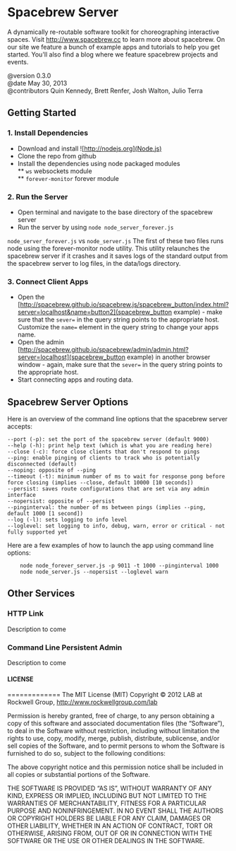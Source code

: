 Spacebrew Server
================

A dynamically re-routable software toolkit for choreographing interactive spaces. Visit http://www.spacebrew.cc to learn more about spacebrew. On our site we feature a bunch of example apps and tutorials to help you get started. You'll also find a blog where we feature spacebrew projects and events.  
  
@version 		0.3.0  
@date			May 30, 2013  
@contributors 	Quin Kennedy, Brett Renfer, Josh Walton, Julio Terra   
  
Getting Started
---------------  
  
### 1. Install Dependencies  
* Download and install ![http://nodejs.org](Node.js)  
* Clone the repo from github  
* Install the dependencies using node packaged modules   
** `ws` websockets module  
** `forever-monitor` forever module  
  
### 2. Run the Server  
* Open terminal and navigate to the base directory of the spacebrew server  
* Run the server by using `node node_server_forever.js`  
  
`node_server_forever.js` vs `node_server.js`
The first of these two files runs node using the forever-monitor node utility. This utility relaunches the spacebrew server if it crashes and it saves logs of the standard output from the spacebrew server to log files, in the data/logs directory.

### 3. Connect Client Apps  
* Open the [http://spacebrew.github.io/spacebrew.js/spacebrew_button/index.html?server=localhost&name=button2](spacebrew_button example) - make sure that the `sever=` in the query string points to the appropriate host. Customize the `name=` element in the query string to change your apps name.  
* Open the admin [http://spacebrew.github.io/spacebrew/admin/admin.html?server=localhost](spacebrew_button example) in another browser window - again, make sure that the `sever=` in the query string points to the appropriate host.  
* Start connecting apps and routing data.   
  
Spacebrew Server Options
------------------------ 
Here is an overview of the command line options that the spacebrew server accepts:
```
--port (-p): set the port of the spacebrew server (default 9000)
--help (-h): print help text (which is what you are reading here)
--close (-c): force close clients that don't respond to pings
--ping: enable pinging of clients to track who is potentially disconnected (default)
--noping: opposite of --ping
--timeout (-t): minimum number of ms to wait for response pong before force closing (implies --close, default 10000 [10 seconds])
--persist: saves route configurations that are set via any admin interface
--nopersist: opposite of --persist
--pinginterval: the number of ms between pings (implies --ping, default 1000 [1 second])
--log (-l): sets logging to info level
--loglevel: set logging to info, debug, warn, error or critical - not fully supported yet
```

Here are a few examples of how to launch the app using command line options:
```
	node node_forever_server.js -p 9011 -t 1000 --pinginterval 1000
	node node_server.js --nopersist --loglevel warn
```

Other Services
-------------- 

### HTTP Link
Description to come

### Command Line Persistent Admin
Description to come


#### LICENSE
=============
The MIT License (MIT)
Copyright © 2012 LAB at Rockwell Group, http://www.rockwellgroup.com/lab

Permission is hereby granted, free of charge, to any person obtaining a copy of this software and associated documentation files (the “Software”), to deal in the Software without restriction, including without limitation the rights to use, copy, modify, merge, publish, distribute, sublicense, and/or sell copies of the Software, and to permit persons to whom the Software is furnished to do so, subject to the following conditions:

The above copyright notice and this permission notice shall be included in all copies or substantial portions of the Software.

THE SOFTWARE IS PROVIDED “AS IS”, WITHOUT WARRANTY OF ANY KIND, EXPRESS OR IMPLIED, INCLUDING BUT NOT LIMITED TO THE WARRANTIES OF MERCHANTABILITY, FITNESS FOR A PARTICULAR PURPOSE AND NONINFRINGEMENT. IN NO EVENT SHALL THE AUTHORS OR COPYRIGHT HOLDERS BE LIABLE FOR ANY CLAIM, DAMAGES OR OTHER LIABILITY, WHETHER IN AN ACTION OF CONTRACT, TORT OR OTHERWISE, ARISING FROM, OUT OF OR IN CONNECTION WITH THE SOFTWARE OR THE USE OR OTHER DEALINGS IN THE SOFTWARE.
